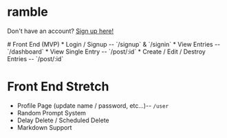 # ramble
<p>
  Don't have an account? <a href="/#/signup">Sign up here!</a>
</p>
# Front End (MVP)
* Login / Signup -- `/signup` & `/signin`
* View Entries -- `/dashboard`
* View Single Entry -- `/post/:id`
* Create / Edit / Destroy Entries -- `/post/:id`

# Front End Stretch
* Profile Page (update name / password, etc...)-- `/user`
* Random Prompt System
* Delay Delete / Scheduled Delete
* Markdown Support
